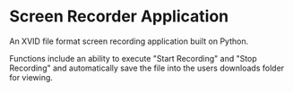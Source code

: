 # Screen Recorder Application

An XVID file format screen recording application built on Python.

Functions include an ability to execute "Start Recording" and "Stop Recording" and automatically save the file into the users downloads folder for viewing. 
